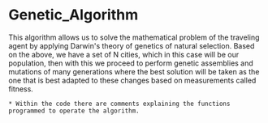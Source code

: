 # Genetic_Algorithm

This algorithm allows us to solve the mathematical problem of the traveling agent by applying Darwin's theory of genetics of natural selection. Based on the above, we have a set of N cities, which in this case will be our population, then with this we proceed to perform genetic assemblies and mutations of many generations where the best solution will be taken as the one that is best adapted to these changes based on measurements called fitness.

 	* Within the code there are comments explaining the functions programmed to operate the algorithm.
